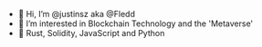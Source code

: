 - 👋 Hi, I’m @justinsz aka @Fledd
- 👀 I’m interested in Blockchain Technology and the 'Metaverse'
- 🌱 Rust, Solidity, JavaScript and Python

<!---
justinsz/justinsz is a ✨ special ✨ repository because its `README.md` (this file) appears on your GitHub profile.
You can click the Preview link to take a look at your changes.
--->
